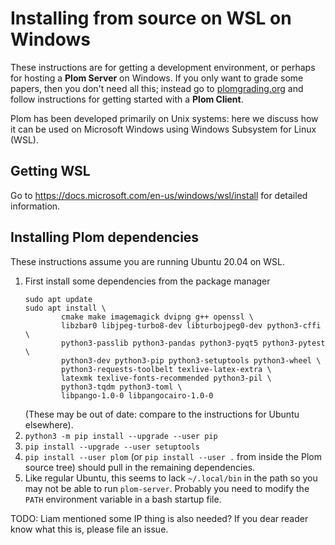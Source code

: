 <!--
__copyright__ = "Copyright (C) 2021-2022 Colin B. Macdonald"
__copyright__ = "Copyright (C) 2021 Jalal Khouhak"
__license__ = "AGPL-3.0-or-later"
 -->

Installing from source on WSL on Windows
========================================

These instructions are for getting a development environment, or perhaps for hosting a **Plom Server** on Windows.
If you only want to grade some papers, then you don't need all this; instead
go to [plomgrading.org](https://plomgrading.org) and follow instructions for
getting started with a **Plom Client**.

Plom has been developed primarily on Unix systems: here we discuss how it
can be used on Microsoft Windows using Windows Subsystem for Linux (WSL).


## Getting WSL

Go to https://docs.microsoft.com/en-us/windows/wsl/install
for detailed information.


## Installing Plom dependencies

These instructions assume you are running Ubuntu 20.04 on WSL.
1.  First install some dependencies from the package manager
    ```
    sudo apt update
    sudo apt install \
            cmake make imagemagick dvipng g++ openssl \
            libzbar0 libjpeg-turbo8-dev libturbojpeg0-dev python3-cffi \
            python3-passlib python3-pandas python3-pyqt5 python3-pytest \
            python3-dev python3-pip python3-setuptools python3-wheel \
            python3-requests-toolbelt texlive-latex-extra \
            latexmk texlive-fonts-recommended python3-pil \
            python3-tqdm python3-toml \
            libpango-1.0-0 libpangocairo-1.0-0
    ```
    (These may be out of date: compare to the instructions for Ubuntu elsewhere).
2.  `python3 -m pip install --upgrade --user pip`
2.  `pip install --upgrade --user setuptools`
3.  `pip install --user plom` (or `pip install --user .` from inside
    the Plom source tree) should pull in the remaining dependencies.
4.  Like regular Ubuntu, this seems to lack `~/.local/bin` in the path so
    you may not be able to run `plom-server`.  Probably you need to modify
	the `PATH` environment variable in a bash startup file.


TODO: Liam mentioned some IP thing is also needed?  If you dear reader
know what this is, please file an issue.
